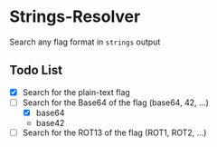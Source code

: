 # Strings-Resolver
Search any flag format in `strings` output 


## Todo List 

- [x] Search for the plain-text flag 
- [ ] Search for the Base64 of the flag (base64, 42, ...)
  - [x] base64 
  - base42
- [ ] Search for the ROT13 of the flag (ROT1, ROT2, ...)